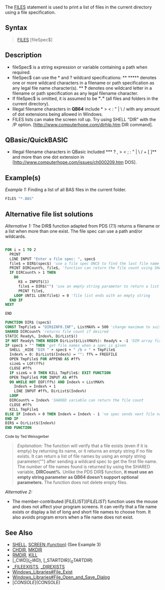 The [FILES](FILES) statement is used to print a list of files in the current directory using a file specification.


## Syntax

>  [FILES](FILES) [fileSpec$]


## Description

* fileSpec$ is a string expression or variable containing a path when required.
* fileSpec$ can use the * and ? wildcard specifications:
** ***** denotes one or more wildcard characters in a filename or path specification as any legal file name  character(s).
** **?** denotes one wildcard letter in a filename or path specification as any legal filename character. 
* If fileSpec$ is omitted, it is assumed to be **"*.*"** (all files and folders in the current directory).
* Illegal filename characters in **QB64** include * > < : " | \ / with any amount of dot extensions being allowed in Windows.
* FILES lists can make the screen roll up. Try using SHELL "DIR" with the /P option. [http://www.computerhope.com/dirhlp.htm DIR command].


## QBasic/QuickBASIC

* Illegal filename characters in QBasic included *** ? , > < ; : " | \ / + [ ]** and more than one dot extension in [http://www.computerhope.com/issues/ch000209.htm DOS].


## Example(s)

*Example 1:* Finding a list of all BAS files in the current folder. 

```vb
FILES "*.BAS"

```
<!-- broken link: <center>**[http://i301.photobucket.com/albums/nn53/burger2227/FILESss.jpg Screenshot shows only the end of a long list of files]**</center> -->


<!-- function obsoleted by _FILEEXISTS; function doesn't use the FILES statement and is not relevant in this context; may be moved to an exclusive page if desired;

Example 2:* A function that verifies that a file exists if it is not empty. Note: This function will delete empty files.

```vb

Cl "Enter a file name: ", file$
THEN OPEN file$ FOR INPUT AS #1: found% = -1   'function call demo
CLOSE #1
IF found% THEN PRINT "File exists!" ELSE PRINT "File not found!"
END

FUNCTION Exist% (filename$)
f% = FREEFILE
OPEN filename$ FOR APPEND AS #f%
IF LOF(f%) THEN Exist% = -1 ELSE Exist% = 0: CLOSE #f%: KILL filename$ 'delete empty files
CLOSE #f% 
END FUNCTION 

```<sub>Code by Ted Weissgerber</sub>}}
-->

## Alternative file list solutions

*Alternative 1:* The DIR$ function adapted from PDS (7.1) returns a filename or a list when more than one exist. The file spec can use a path and/or wildcards.

```vb

FOR i = 1 TO 2
  PRINT
  LINE INPUT "Enter a file spec: ", spec$
  file$ = DIR$(spec$) 'use a file spec ONCE to find the last file name listed
  PRINT DIRCount%, file$, 'function can return the file count using SHARED variable
  IF DIRCount% > 1 THEN
    DO
      K$ = INPUT$(1)
      file$ = DIR$("") 'use an empty string parameter to return a list of files!
      PRINT file$,
    LOOP UNTIL LEN(file$) = 0 'file list ends with an empty string
  END IF
NEXT

END

FUNCTION DIR$ (spec$)
CONST TmpFile$ = "DIR$INF0.INF", ListMAX% = 500 'change maximum to suit your needs
SHARED DIRCount% 'returns file count if desired
STATIC Ready%, Index%, DirList$()
IF NOT Ready% THEN REDIM DirList$(ListMAX%): Ready% = -1 'DIM array first use
IF spec$ > "" THEN 'get file names when a spec is given
  SHELL _HIDE "DIR " + spec$ + " /b > " + TmpFile$
  Index% = 0: DirList$(Index%) = "": ff% = FREEFILE
  OPEN TmpFile$ FOR APPEND AS #ff%
  size& = LOF(ff%)
  CLOSE #ff%
  IF size& = 0 THEN KILL TmpFile$: EXIT FUNCTION
  OPEN TmpFile$ FOR INPUT AS #ff%
  DO WHILE NOT EOF(ff%) AND Index% < ListMAX%
    Index% = Index% + 1
    LINE INPUT #ff%, DirList$(Index%)
  LOOP
  DIRCount% = Index% 'SHARED variable can return the file count
  CLOSE #ff%
  KILL TmpFile$
ELSE IF Index% > 0 THEN Index% = Index% - 1 'no spec sends next file name
END IF
DIR$ = DirList$(Index%)
END FUNCTION 

```
<sub>Code by Ted Weissgerber</sub>
> *Explanation:* The function will verify that a file exists (even if it is empty) by returning its name, or it returns an empty string if no file exists. It can return a list of file names by using an empty string parameter("") after sending a wildcard spec to get the first file name. The number of file names found is returned by using the SHARED variable, **DIRCount%**. Unlike the PDS DIR$ function, **it must use an empty string parameter as QB64 doesn't support optional parameters.** The function does not delete empty files.


*Alternative 2:*
* The member-contributed [FILELIST$](FILELIST$) function uses the mouse and does not affect your program screens. It can verify that a file name exists or display a list of long and short file names to choose from. It also avoids program errors when a file name does not exist. <!-- broken link: [http://i301.photobucket.com/albums/nn53/burger2227/FILE-ss2.jpg FILELIST$ function screenshot] -->

<!-- The referenced library is not present in this link anymore *See Library:* File Exist C++ Function that does not create a temp file. [http://qb64.net/wiki/index.php?title=C_Libraries#File_Exist FileExist Function] -->

## See Also

* [SHELL](SHELL), [SCREEN (function)](SCREEN (function)) (See Example 3)
* [CHDIR](CHDIR), [MKDIR](MKDIR)
* [RMDIR](RMDIR), [KILL](KILL)
* [_CWD$](_CWD$), [_STARTDIR$](_STARTDIR$)
* [_FILEEXISTS](_FILEEXISTS), [_DIREXISTS](_DIREXISTS)
* [Windows_Libraries#File_Exist](Windows_Libraries#File_Exist)
* [Windows_Libraries#File_Open_and_Save_Dialog](Windows_Libraries#File_Open_and_Save_Dialog)
* [$CONSOLE]($CONSOLE)




